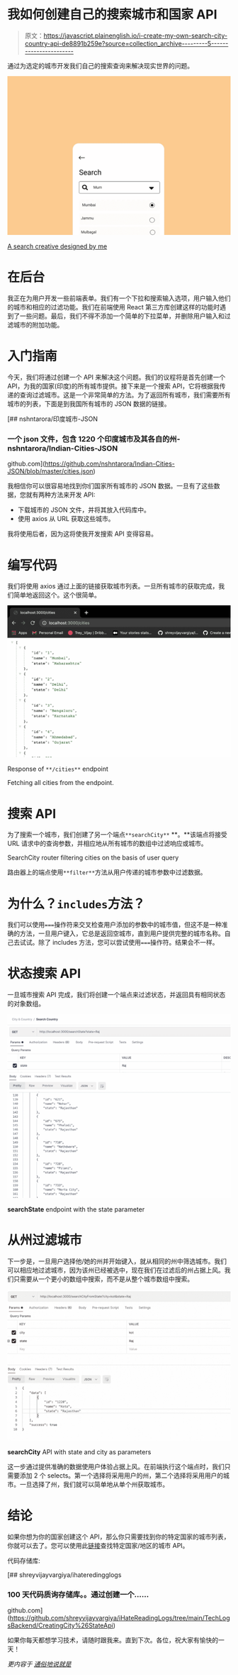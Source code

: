 # 我如何创建自己的搜索城市和国家 API

> 原文：<https://javascript.plainenglish.io/i-create-my-own-search-city-country-api-de8891b259e?source=collection_archive---------5----------------------->

通过为选定的城市开发我们自己的搜索查询来解决现实世界的问题。

![](img/aa75cbc1fe676b9a0d6b6ced003f1fc9.png)

[A search creative designed by me](http://ihatereading.in)

# 在后台

我正在为用户开发一些前端表单。我们有一个下拉和搜索输入选项，用户输入他们的城市和相应的过滤功能。我们在前端使用 React 第三方库创建这样的功能时遇到了一些问题。最后，我们不得不添加一个简单的下拉菜单，并删除用户输入和过滤城市的附加功能。

# 入门指南

今天，我们将通过创建一个 API 来解决这个问题。我们的议程将是首先创建一个 API，为我的国家(印度)的所有城市提供。接下来是一个搜索 API，它将根据我传递的查询过滤城市。这是一个非常简单的方法。为了返回所有城市，我们需要所有城市的列表，下面是到我国所有城市的 JSON 数据的链接。

[](https://github.com/nshntarora/Indian-Cities-JSON/blob/master/cities.json) [## nshntarora/印度城市-JSON

### 一个 json 文件，包含 1220 个印度城市及其各自的州- nshntarora/Indian-Cities-JSON

github.com](https://github.com/nshntarora/Indian-Cities-JSON/blob/master/cities.json) 

我相信你可以很容易地找到你们国家所有城市的 JSON 数据。一旦有了这些数据，您就有两种方法来开发 API:

*   下载城市的 JSON 文件，并将其放入代码库中。
*   使用 axios 从 URL 获取这些城市。

我将使用后者，因为这将使我开发搜索 API 变得容易。

# 编写代码

我们将使用 axios 通过上面的链接获取城市列表。一旦所有城市的获取完成，我们简单地返回这个。这个很简单。

![](img/aaa5a9387dc60c883da907233b86ef2c.png)

Response of `**/cities**` endpoint

Fetching all cities from the endpoint.

# 搜索 API

为了搜索一个城市，我们创建了另一个端点`**searchCity**` **。**该端点将接受 URL 请求中的查询参数，并相应地从所有城市的数组中过滤响应或城市。

SearchCity router filtering cities on the basis of user query

路由器上的端点使用`**filter**`方法从用户传递的城市参数中过滤数据。

# 为什么？`includes`方法？

我们可以使用`===`操作符来交叉检查用户添加的参数中的城市值，但这不是一种准确的方法，一旦用户键入，它总是返回空城市，直到用户提供完整的城市名称。自己去试试。除了 includes 方法，您可以尝试使用`===`操作符。结果会不一样。

# 状态搜索 API

一旦城市搜索 API 完成，我们将创建一个端点来过滤状态，并返回具有相同状态的对象数组。

![](img/1eeb29b2e862d4690b337bee23473dfe.png)

**searchState** endpoint with the state parameter

# 从州过滤城市

下一步是，一旦用户选择他/她的州并开始键入，就从相同的州中筛选城市。我们可以相应地过滤城市，因为该州已经被选中，现在我们在过滤后的州占据上风。我们只需要从一个更小的数组中搜索，而不是从整个城市数组中搜索。

![](img/ee50411ff16fee3d23c486c681b98c55.png)

**searchCity** API with state and city as parameters

这一步通过提供准确的数据使用户体验占据上风。在前端执行这个端点时，我们只需要添加 2 个 selects。第一个选择将采用用户的州，第二个选择将采用用户的城市。一旦选择了州，我们就可以简单地从单个州获取城市。

# 结论

如果你想为你的国家创建这个 API，那么你只需要找到你的特定国家的城市列表，你就可以去了。您可以使用此[链接](https://rapidapi.com/wirefreethought/api/geodb-cities)查找特定国家/地区的城市 API。

代码存储库:

[](https://github.com/shreyvijayvargiya/iHateReadingLogs/tree/main/TechLogsBackend/CreatingCity%26StateApi) [## shreyvijayvargiya/ihateredingglogs

### 100 天代码质询存储库。。通过创建一个……

github.com](https://github.com/shreyvijayvargiya/iHateReadingLogs/tree/main/TechLogsBackend/CreatingCity%26StateApi) 

如果你每天都想学习技术，请随时跟我来。直到下次。各位，祝大家有愉快的一天！

*更内容于* [*通俗地说就是*](http://plainenglish.io/)